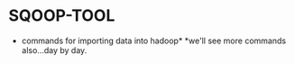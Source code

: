 # SQOOP-TOOL
* commands for importing data into hadoop*
*we'll see more commands also...day by day.

